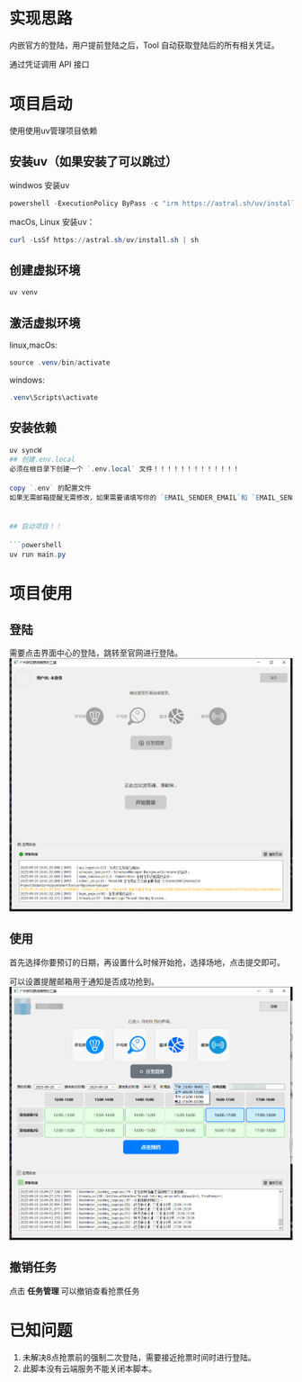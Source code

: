 # 实现思路

内嵌官方的登陆，用户提前登陆之后，Tool 自动获取登陆后的所有相关凭证。


通过凭证调用 API 接口

# 项目启动
使用使用uv管理项目依赖
## 安装uv（如果安装了可以跳过）
windwos 安装uv
```powershell
powershell -ExecutionPolicy ByPass -c "irm https://astral.sh/uv/install.ps1 | iex"
```

macOs, Linux 安装uv：
```powershell
curl -LsSf https://astral.sh/uv/install.sh | sh
```

## 创建虚拟环境

```powershell
uv venv
```

## 激活虚拟环境

linux,macOs:
```powershell
source .venv/bin/activate
```
windows:
```powershell
.venv\Scripts\activate
```

## 安装依赖

```powershell
uv syncW
## 创建.env.local
必须在根目录下创建一个 `.env.local` 文件！！！！！！！！！！！！！

copy `.env` 的配置文件
如果无需邮箱提醒无需修改，如果需要请填写你的 `EMAIL_SENDER_EMAIL`和 `EMAIL_SENDER_PASSWORD` 即可


## 启动项目！！

```powershell
uv run main.py
```

# 项目使用
## 登陆
需要点击界面中心的登陆，跳转至官网进行登陆。 ![登陆](docs/images/login.png)

## 使用
首先选择你要预订的日期，再设置什么时候开始抢，选择场地，点击提交即可。

可以设置提醒邮箱用于通知是否成功抢到。
![使用](docs/images/select.png)

## 撤销任务
点击 **任务管理** 可以撤销查看抢票任务

# 已知问题
1. 未解决8点抢票前的强制二次登陆，需要接近抢票时间时进行登陆。
2. 此脚本没有云端服务不能关闭本脚本。
